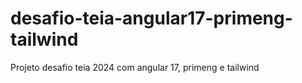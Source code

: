 # desafio-teia-angular17-primeng-tailwind
Projeto desafio teia 2024 com angular 17, primeng e tailwind
